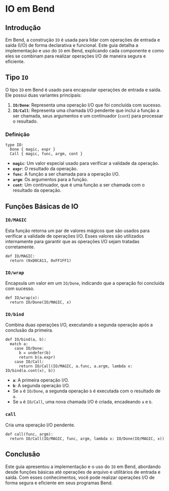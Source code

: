 # IO em Bend
 
## Introdução

Em Bend, a construção `IO` é usada para lidar com operações de entrada e saída (I/O) de forma declarativa e funcional. Este guia detalha a implementação e uso do `IO` em Bend, explicando cada componente e como eles se combinam para realizar operações I/O de maneira segura e eficiente.

## Tipo `IO`

O tipo `IO` em Bend é usado para encapsular operações de entrada e saída. Ele possui duas variantes principais:

1. **`IO/Done`**: Representa uma operação I/O que foi concluída com sucesso.
2. **`IO/Call`**: Representa uma chamada I/O pendente que inclui a função a ser chamada, seus argumentos e um continuador (`cont`) para processar o resultado.

### Definição

```bend
type IO:
  Done { magic, expr }
  Call { magic, func, argm, cont }
```

- **`magic`**: Um valor especial usado para verificar a validade da operação.
- **`expr`**: O resultado da operação.
- **`func`**: A função a ser chamada para a operação I/O.
- **`argm`**: Os argumentos para a função.
- **`cont`**: Um continuador, que é uma função a ser chamada com o resultado da operação.

## Funções Básicas de IO

### `IO/MAGIC`

Esta função retorna um par de valores mágicos que são usados para verificar a validade de operações I/O. Esses valores são utilizados internamente para garantir que as operações I/O sejam tratadas corretamente.

```bend
def IO/MAGIC:
  return (0xD0CA11, 0xFF1FF1)
```

### `IO/wrap`

Encapsula um valor em um `IO/Done`, indicando que a operação foi concluída com sucesso.

```bend
def IO/wrap(x):
  return IO/Done(IO/MAGIC, x)
```

### `IO/bind`

Combina duas operações I/O, executando a segunda operação após a conclusão da primeira.

```bend
def IO/bind(a, b):
  match a:
    case IO/Done:
      b = undefer(b)
      return b(a.expr)
    case IO/Call:
      return IO/Call(IO/MAGIC, a.func, a.argm, lambda x: IO/bind(a.cont(x), b))
```

- **`a`**: A primeira operação I/O.
- **`b`**: A segunda operação I/O.
- Se `a` é `IO/Done`, a segunda operação `b` é executada com o resultado de `a`.
- Se `a` é `IO/Call`, uma nova chamada I/O é criada, encadeando `a` e `b`.

### `call`

Cria uma operação I/O pendente.

```bend
def call(func, argm):
  return IO/Call(IO/MAGIC, func, argm, lambda x: IO/Done(IO/MAGIC, x))
```

## Conclusão

Este guia apresentou a implementação e o uso do `IO` em Bend, abordando desde funções básicas até operações de arquivo e utilitários de entrada e saída. Com esses conhecimentos, você pode realizar operações I/O de forma segura e eficiente em seus programas Bend.